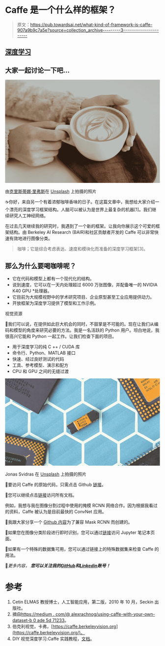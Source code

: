 # Caffe 是一个什么样的框架？

> 原文：<https://pub.towardsai.net/what-kind-of-framework-is-caffe-907a9b9c7a5e?source=collection_archive---------3----------------------->

## [深度学习](https://towardsai.net/p/category/machine-learning/deep-learning)

## 大家一起讨论一下吧…

![](img/b6c8834c8e448d0fc4ba9059919bb9a6.png)

由[克里斯蒂娜·里弗斯](https://unsplash.com/@christiana?utm_source=medium&utm_medium=referral)在 [Unsplash](https://unsplash.com?utm_source=medium&utm_medium=referral) 上拍摄的照片

☕️你好，来自另一个有着浓郁咖啡香味的日子。在这篇文章中，我想给大家介绍一个漂亮的深度学习框架结构。人脑可以被认为是世界上最复杂的机器[1]。我们继续研究人工神经网络。

在过去几天继续我的研究时，我遇到了一个新的框架。让我向你展示这个可爱的框架结构。由 Berkeley AI Research (BAIR)和社区贡献者开发的 Caffe 可以非常快速有效地进行图像分类。

> 咖啡；它是综合考虑表达、速度和模块化而准备的深度学习框架[3]。

## 那么为什么要喝咖啡呢？

*   它在代码和模型上都有一个现代化的结构。
*   说到速度，它可以在一天内处理超过 6000 万张图像，并配备唯一的 NVIDIA K40 GPU *处理器。
*   它目前为大规模视野中的学术研究项目、企业原型甚至工业应用提供动力。
*   开放框架为深度学习提供了模型和工作示例。

视觉资源

📣我们可以说，在提供如此巨大机会的同时，不鼓掌是不可能的。现在让我们从编码和模型的角度来研究必要的方法。我是一名活跃的 Python 用户。坦白地说，我很高兴它能和 Python 一起工作。让我们检查下面的项目。

*   用于深度学习的纯 C ++ / CUDA 库
*   命令行、Python、MATLAB 接口
*   快速、经过良好测试的代码
*   工具、参考模型、演示和配方
*   CPU 和 GPU 之间的无缝过渡

![](img/f72b93ab9a340e6fed9f6dbebdd2cfc5.png)

Jonas Svidras 在 [Unsplash](https://unsplash.com?utm_source=medium&utm_medium=referral) 上拍摄的照片

📣要访问 Caffe 的原始代码，只需点击 Github [链接](https://github.com/BVLC/caffe)。

📣您可以继续点击[链接](http://caffe.berkeleyvision.org/tutorial/)访问所有文档。

例如，我想与我在图像分割过程中使用的掩模 RCNN 网络合作。因为根据我看过的资料，Caffe 被认为是目前最快的 ConvNet 应用。

📣我跟大家分享一个 [Github 内容](https://github.com/mmclkv/caffe-mask-rcnn)为了兼容 Mask RCNN 而创建的。

📣如果您在图像分类阶段进行即时识别，您可以通过[链接](https://nbviewer.jupyter.org/github/BVLC/caffe/blob/master/examples/00-classification.ipynb)访问 Jupyter 笔记本页面。

📌如果有一个特殊的数据集可用，您可以通过链接上的特殊数据集来检查 Caffe 的用法。

🔮*更多内容，* ***您可以关注我的***[***GitHub***](https://github.com/BuseYarenTekin)***和***[***Linkedin***](https://www.linkedin.com/in/buse-yaren-t-5091a5133/)***账号！***

# 参考

1.  Cetin ELMAS 教授博士，人工智能应用，第二版，2010 年 10 月，Seckin 出版社。
2.  摘自[https://medium . com/@ alexrachnog/using-caffe-with-your-own-dataset-b 0 ade 5d 71233](https://medium.com/@alexrachnog/using-caffe-with-your-own-dataset-b0ade5d71233)。
3.  伯克利视觉，卡弗，[https://caffe.berkeleyvision.org](https://caffe.berkeleyvision.org/)。
4.  DIY 视觉深度学习:Caffe 实践教程，[文档](https://docs.google.com/presentation/d/1UeKXVgRvvxg9OUdh_UiC5G71UMscNPlvArsWER41PsU/edit#slide=id.g3bdeaaf12d_848_0)。